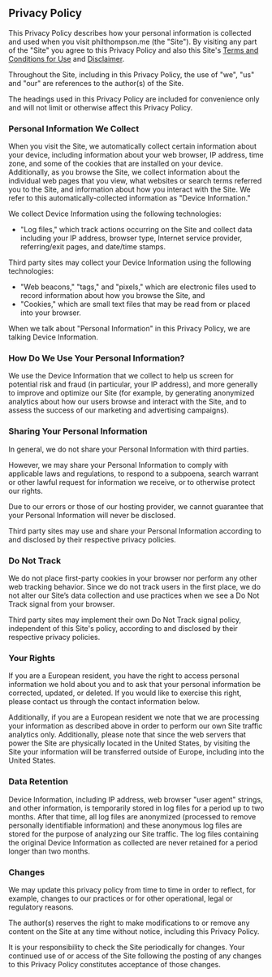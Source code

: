 
## Privacy Policy

This Privacy Policy describes how your personal information is collected and used when you visit philthompson.me (the "Site").  By visiting any part of the "Site" you agree to this Privacy Policy and also this Site's [Terms and Conditions for Use](../terms) and [Disclaimer](../disclaimer).

Throughout the Site, including in this Privacy Policy, the use of "we", "us" and "our" are references to the author(s) of the Site.

The headings used in this Privacy Policy are included for convenience only and will not limit or otherwise affect this Privacy Policy.

### Personal Information We Collect

When you visit the Site, we automatically collect certain information about your device, including information about your web browser, IP address, time zone, and some of the cookies that are installed on your device.  Additionally, as you browse the Site, we collect information about the individual web pages that you view, what websites or search terms referred you to the Site, and information about how you interact with the Site.  We refer to this automatically-collected information as "Device Information."

We collect Device Information using the following technologies:
    
* "Log files," which track actions occurring on the Site and collect data including your IP address, browser type, Internet service provider, referring/exit pages, and date/time stamps.

Third party sites may collect your Device Information using the following technologies:

* "Web beacons," "tags," and "pixels," which are electronic files used to record information about how you browse the Site, and
* "Cookies," which are small text files that may be read from or placed into your browser.

When we talk about "Personal Information" in this Privacy Policy, we are talking Device Information.

### How Do We Use Your Personal Information?

We use the Device Information that we collect to help us screen for potential risk and fraud (in particular, your IP address), and more generally to improve and optimize our Site (for example, by generating anonymized analytics about how our users browse and interact with the Site, and to assess the success of our marketing and advertising campaigns).

### Sharing Your Personal Information

In general, we do not share your Personal Information with third parties.

However, we may share your Personal Information to comply with applicable laws and regulations, to respond to a subpoena, search warrant or other lawful request for information we receive, or to otherwise protect our rights.

Due to our errors or those of our hosting provider, we cannot guarantee that your Personal Information will never be disclosed.

Third party sites may use and share your Personal Information according to and disclosed by their respective privacy policies.

### Do Not Track

We do not place first-party cookies in your browser nor perform any other web tracking behavior.  Since we do not track users in the first place, we do not alter our Site’s data collection and use practices when we see a Do Not Track signal from your browser.

Third party sites may implement their own Do Not Track signal policy, independent of this Site's policy, according to and disclosed by their respective privacy policies.

### Your Rights

If you are a European resident, you have the right to access personal information we hold about you and to ask that your personal information be corrected, updated, or deleted. If you would like to exercise this right, please contact us through the contact information below.

Additionally, if you are a European resident we note that we are processing your information as described above in order to perform our own Site traffic analytics only.  Additionally, please note that since the web servers that power the Site are physically located in the United States, by visiting the Site your information will be transferred outside of Europe, including into the United States.

### Data Retention

Device Information, including IP address, web browser "user agent" strings, and other information, is temporarily stored in log files for a period up to two months.  After that time, all log files are anonymized (processed to remove personally identifiable information) and these anonymous log files are stored for the purpose of analyzing our Site traffic.  The log files containing the original Device Information as collected are never retained for a period longer than two months.

### Changes

We may update this privacy policy from time to time in order to reflect, for example, changes to our practices or for other operational, legal or regulatory reasons.

The author(s) reserves the right to make modifications to or remove any content on the Site at any time without notice, including this Privacy Policy.

It is your responsibility to check the Site periodically for changes.  Your continued use of or access of the Site following the posting of any changes to this Privacy Policy constitutes acceptance of those changes.
